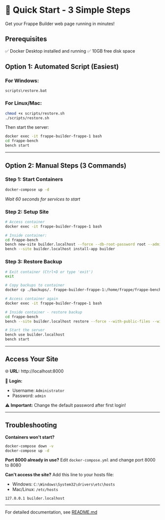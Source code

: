 # 🚀 Quick Start - 3 Simple Steps

Get your Frappe Builder web page running in minutes!

## Prerequisites
✅ Docker Desktop installed and running
✅ 10GB free disk space

## Option 1: Automated Script (Easiest)

### For Windows:
```batch
scripts\restore.bat
```

### For Linux/Mac:
```bash
chmod +x scripts/restore.sh
./scripts/restore.sh
```

Then start the server:
```bash
docker exec -it frappe-builder-frappe-1 bash
cd frappe-bench
bench start
```

---

## Option 2: Manual Steps (3 Commands)

### Step 1: Start Containers
```bash
docker-compose up -d
```
*Wait 60 seconds for services to start*

### Step 2: Setup Site
```bash
# Access container
docker exec -it frappe-builder-frappe-1 bash

# Inside container:
cd frappe-bench
bench new-site builder.localhost --force --db-root-password root --admin-password admin
bench --site builder.localhost install-app builder
```

### Step 3: Restore Backup
```bash
# Exit container (Ctrl+D or type 'exit')
exit

# Copy backups to container
docker cp ./backups/. frappe-builder-frappe-1:/home/frappe/frappe-bench/sites/builder.localhost/private/backups/

# Access container again
docker exec -it frappe-builder-frappe-1 bash

# Inside container - restore backup
cd frappe-bench
bench --site builder.localhost restore --force --with-public-files --with-private-files sites/builder.localhost/private/backups/20251012_041319-builder_localhost-database.sql.gz

# Start the server
bench use builder.localhost
bench start
```

---

## Access Your Site

🌐 **URL:** http://localhost:8000

👤 **Login:**
- Username: `Administrator`
- Password: `admin`

⚠️ **Important:** Change the default password after first login!

---

## Troubleshooting

**Containers won't start?**
```bash
docker-compose down -v
docker-compose up -d
```

**Port 8000 already in use?**
Edit `docker-compose.yml` and change port 8000 to 8080

**Can't access the site?**
Add this line to your hosts file:
- Windows: `C:\Windows\System32\drivers\etc\hosts`
- Mac/Linux: `/etc/hosts`

```
127.0.0.1 builder.localhost
```

---

For detailed documentation, see [README.md](README.md)

